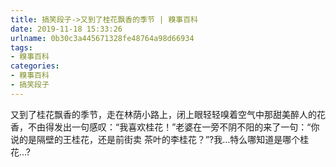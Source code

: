 ```yaml
---
title: 搞笑段子->又到了桂花飘香的季节 | 糗事百科
date: 2019-11-18 15:33:26
urlname: 0b30c3a445671328fe48764a98d66934
tags: 
- 糗事百科
categories:
- 糗事百科
- 搞笑段子
---
```

又到了桂花飘香的季节，走在林荫小路上，闭上眼轻轻嗅着空气中那甜美醉人的花香，不由得发出一句感叹：“我喜欢桂花！”老婆在一旁不阴不阳的来了一句：“你说的是隔壁的王桂花，还是前街卖 茶叶的李桂花？”?我…特么哪知道是哪个桂花…?


